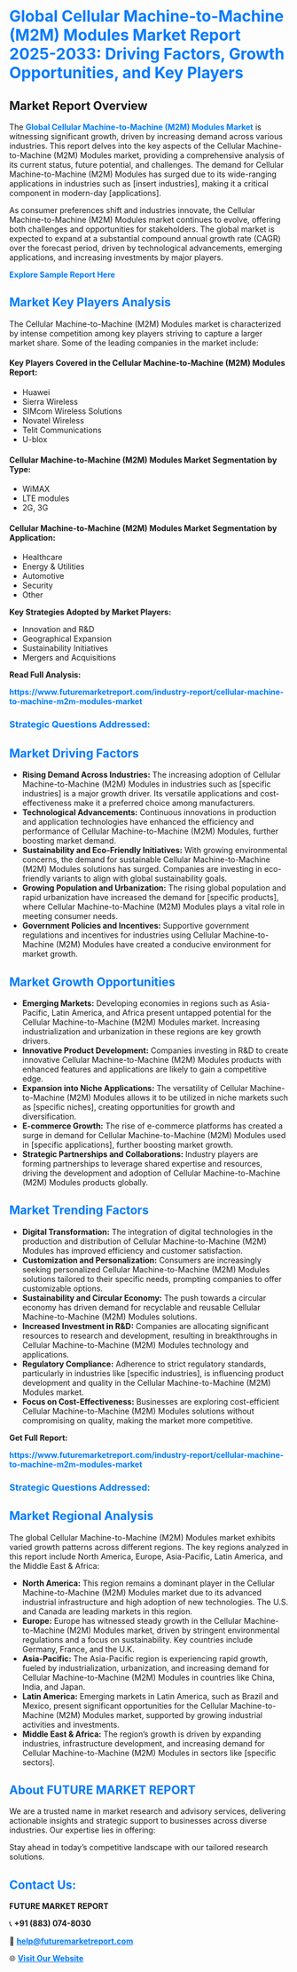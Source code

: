 <h1 style="color: #007BFF;">Global Cellular Machine-to-Machine (M2M) Modules Market Report 2025-2033: Driving Factors, Growth Opportunities, and Key Players</h1>

<section id="overview">
<h2>Market Report Overview</h2>
<p>The <a href="https://www.futuremarketreport.com/industry-report/cellular-machine-to-machine-m2m-modules-market" style="color: #007BFF; text-decoration: none;"><strong>Global Cellular Machine-to-Machine (M2M) Modules Market</strong></a> is witnessing significant growth, driven by increasing demand across various industries. This report delves into the key aspects of the Cellular Machine-to-Machine (M2M) Modules market, providing a comprehensive analysis of its current status, future potential, and challenges. The demand for Cellular Machine-to-Machine (M2M) Modules has surged due to its wide-ranging applications in industries such as [insert industries], making it a critical component in modern-day [applications].</p>
<p>As consumer preferences shift and industries innovate, the Cellular Machine-to-Machine (M2M) Modules market continues to evolve, offering both challenges and opportunities for stakeholders. The global market is expected to expand at a substantial compound annual growth rate (CAGR) over the forecast period, driven by technological advancements, emerging applications, and increasing investments by major players.</p>
</section>

<section id="overview">
<p><a href="https://www.futuremarketreport.com/request-sample/reportId=62613" style="color: #007BFF; text-decoration: none;"><strong>Explore Sample Report Here</strong></a></p>
</section>

<section id="key-players">
<h2 style="color: #007BFF;">Market Key Players Analysis</h2>
<p>The Cellular Machine-to-Machine (M2M) Modules market is characterized by intense competition among key players striving to capture a larger market share. Some of the leading companies in the market include:</p>
<h4>Key Players Covered in the Cellular Machine-to-Machine (M2M) Modules Report:</h4>
<ul><li>Huawei</li><li>Sierra Wireless</li><li>SIMcom Wireless Solutions</li><li>Novatel Wireless</li><li>Telit Communications</li><li>U-blox</li></ul>
<h4>Cellular Machine-to-Machine (M2M) Modules Market Segmentation by Type:</h4>
<ul><li>WiMAX</li><li>LTE modules</li><li>2G, 3G</li></ul>

<h4>Cellular Machine-to-Machine (M2M) Modules Market Segmentation by Application:</h4>
<ul><li>Healthcare</li><li>Energy &amp; Utilities</li><li>Automotive</li><li>Security</li><li>Other</li></ul>
<p><strong>Key Strategies Adopted by Market Players:</strong></p>
<ul>
<li>Innovation and R&D</li>
<li>Geographical Expansion</li>
<li>Sustainability Initiatives</li>
<li>Mergers and Acquisitions</li>
</ul>
</section>

<section>
<p><strong>Read Full Analysis: </strong></p><a href="https://www.futuremarketreport.com/industry-report/cellular-machine-to-machine-m2m-modules-market" style="color: #007BFF; text-decoration: none;"><strong>https://www.futuremarketreport.com/industry-report/cellular-machine-to-machine-m2m-modules-market</strong></a>
<h3 style="color: #007BFF;">Strategic Questions Addressed:</h3>
</section>

<section id="driving-factors">
<h2 style="color: #007BFF;">Market Driving Factors</h2>
<ul>
<li><strong>Rising Demand Across Industries:</strong> The increasing adoption of Cellular Machine-to-Machine (M2M) Modules in industries such as [specific industries] is a major growth driver. Its versatile applications and cost-effectiveness make it a preferred choice among manufacturers.</li>
<li><strong>Technological Advancements:</strong> Continuous innovations in production and application technologies have enhanced the efficiency and performance of Cellular Machine-to-Machine (M2M) Modules, further boosting market demand.</li>
<li><strong>Sustainability and Eco-Friendly Initiatives:</strong> With growing environmental concerns, the demand for sustainable Cellular Machine-to-Machine (M2M) Modules solutions has surged. Companies are investing in eco-friendly variants to align with global sustainability goals.</li>
<li><strong>Growing Population and Urbanization:</strong> The rising global population and rapid urbanization have increased the demand for [specific products], where Cellular Machine-to-Machine (M2M) Modules plays a vital role in meeting consumer needs.</li>
<li><strong>Government Policies and Incentives:</strong> Supportive government regulations and incentives for industries using Cellular Machine-to-Machine (M2M) Modules have created a conducive environment for market growth.</li>
</ul>
</section>

<section id="growth-opportunities">
<h2 style="color: #007BFF;">Market Growth Opportunities</h2>
<ul>
<li><strong>Emerging Markets:</strong> Developing economies in regions such as Asia-Pacific, Latin America, and Africa present untapped potential for the Cellular Machine-to-Machine (M2M) Modules market. Increasing industrialization and urbanization in these regions are key growth drivers.</li>
<li><strong>Innovative Product Development:</strong> Companies investing in R&D to create innovative Cellular Machine-to-Machine (M2M) Modules products with enhanced features and applications are likely to gain a competitive edge.</li>
<li><strong>Expansion into Niche Applications:</strong> The versatility of Cellular Machine-to-Machine (M2M) Modules allows it to be utilized in niche markets such as [specific niches], creating opportunities for growth and diversification.</li>
<li><strong>E-commerce Growth:</strong> The rise of e-commerce platforms has created a surge in demand for Cellular Machine-to-Machine (M2M) Modules used in [specific applications], further boosting market growth.</li>
<li><strong>Strategic Partnerships and Collaborations:</strong> Industry players are forming partnerships to leverage shared expertise and resources, driving the development and adoption of Cellular Machine-to-Machine (M2M) Modules products globally.</li>
</ul>
</section>

<section id="trending-factors">
<h2 style="color: #007BFF;">Market Trending Factors</h2>
<ul>
<li><strong>Digital Transformation:</strong> The integration of digital technologies in the production and distribution of Cellular Machine-to-Machine (M2M) Modules has improved efficiency and customer satisfaction.</li>
<li><strong>Customization and Personalization:</strong> Consumers are increasingly seeking personalized Cellular Machine-to-Machine (M2M) Modules solutions tailored to their specific needs, prompting companies to offer customizable options.</li>
<li><strong>Sustainability and Circular Economy:</strong> The push towards a circular economy has driven demand for recyclable and reusable Cellular Machine-to-Machine (M2M) Modules solutions.</li>
<li><strong>Increased Investment in R&D:</strong> Companies are allocating significant resources to research and development, resulting in breakthroughs in Cellular Machine-to-Machine (M2M) Modules technology and applications.</li>
<li><strong>Regulatory Compliance:</strong> Adherence to strict regulatory standards, particularly in industries like [specific industries], is influencing product development and quality in the Cellular Machine-to-Machine (M2M) Modules market.</li>
<li><strong>Focus on Cost-Effectiveness:</strong> Businesses are exploring cost-efficient Cellular Machine-to-Machine (M2M) Modules solutions without compromising on quality, making the market more competitive.</li>
</ul>
</section>

<section>
<p><strong>Get Full Report: </strong></p><a href="https://www.futuremarketreport.com/industry-report/cellular-machine-to-machine-m2m-modules-market" style="color: #007BFF; text-decoration: none;"><strong>https://www.futuremarketreport.com/industry-report/cellular-machine-to-machine-m2m-modules-market</strong></a>
<h3 style="color: #007BFF;">Strategic Questions Addressed:</h3>
</section>


<section id="regional-analysis">
<h2 style="color: #007BFF;">Market Regional Analysis</h2>
<p>The global Cellular Machine-to-Machine (M2M) Modules market exhibits varied growth patterns across different regions. The key regions analyzed in this report include North America, Europe, Asia-Pacific, Latin America, and the Middle East & Africa:</p>
<ul>
<li><strong>North America:</strong> This region remains a dominant player in the Cellular Machine-to-Machine (M2M) Modules market due to its advanced industrial infrastructure and high adoption of new technologies. The U.S. and Canada are leading markets in this region.</li>
<li><strong>Europe:</strong> Europe has witnessed steady growth in the Cellular Machine-to-Machine (M2M) Modules market, driven by stringent environmental regulations and a focus on sustainability. Key countries include Germany, France, and the U.K.</li>
<li><strong>Asia-Pacific:</strong> The Asia-Pacific region is experiencing rapid growth, fueled by industrialization, urbanization, and increasing demand for Cellular Machine-to-Machine (M2M) Modules in countries like China, India, and Japan.</li>
<li><strong>Latin America:</strong> Emerging markets in Latin America, such as Brazil and Mexico, present significant opportunities for the Cellular Machine-to-Machine (M2M) Modules market, supported by growing industrial activities and investments.</li>
<li><strong>Middle East & Africa:</strong> The region’s growth is driven by expanding industries, infrastructure development, and increasing demand for Cellular Machine-to-Machine (M2M) Modules in sectors like [specific sectors].</li>
</ul>
</section>

<footer>
<h2 style="color: #007BFF;">About FUTURE MARKET REPORT</h2>
<p>We are a trusted name in market research and advisory services, delivering actionable insights and strategic support to businesses across diverse industries. Our expertise lies in offering:</p>

<p>Stay ahead in today’s competitive landscape with our tailored research solutions.</p>

<h2 style="color: #007BFF;">Contact Us:</h2>
<p><strong>FUTURE MARKET REPORT</strong></p>
<p>📞 <strong>+91 (883) 074-8030</strong></p>
<p>📧 <strong><a href="mailto:help@futuremarketreport.com" style="color: #007BFF;">help@futuremarketreport.com</a></strong></p>
<p>🌐 <strong><a href="https://www.futuremarketreport.com/" style="color: #007BFF;">Visit Our Website</a></strong></p>
</footer>